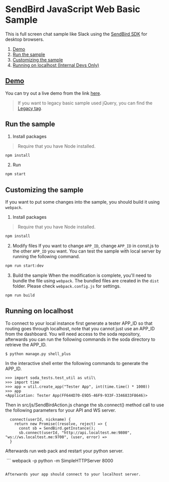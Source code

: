 # SendBird JavaScript Web Basic Sample
This is full screen chat sample like Slack using the [SendBird SDK](https://github.com/smilefam/SendBird-SDK-JavaScript) for desktop browsers.

1. [Demo](#demo)
1. [Run the sample](#run-the-sample)
1. [Customizing the sample](#customizing-the-sample)
1. [Running on localhost (Internal Devs Only)](#running-on-localhost)

## [Demo](https://sample.sendbird.com/basic)
You can try out a live demo from the link [here](https://sample.sendbird.com/basic).

> If you want to legacy basic sample used jQuery, you can find the [Legacy tag](https://github.com/smilefam/SendBird-JavaScript/tree/Legacy(WebBasic)).


## Run the sample
1. Install packages

> Require that you have Node installed.

```bash
npm install
```

2. Run

```bash
npm start
```

## Customizing the sample
If you want to put some changes into the sample, you should build it using `webpack`.

1. Install packages

> Require that you have Node installed.

```bash
npm install
```

2. Modify files
If you want to change `APP_ID`, change `APP_ID` in const.js to the other `APP_ID` you want.
You can test the sample with local server by running the following command.

```bash
npm run start:dev
```

3. Build the sample
When the modification is complete, you'll need to bundle the file using `webpack`. The bundled files are created in the `dist` folder.
Please check `webpack.config.js` for settings.

```bash
npm run build
```

## Running on localhost

To connect to your local instance first generate a tester APP_ID so that routing goes through localhost, note that you cannot just use an APP_ID from the dashboard. You will need access to the soda repository, afterwards you can run the following commands in the soda directory to retrieve the APP_ID.

```
$ python manage.py shell_plus
```

In the interactive shell enter the following commands to generate the APP_ID.

```
>>> import soda_tests.test_util as util\
>>> import time
>>> app = util.create_app("Tester App", int(time.time() * 1000))
>>> app
<Application: Tester App(FF644D70-E9D5-46F9-933F-3346833F8646)>

```

Then in src/js/SendBirdAction.js change the sb.connect() method call to use the following parameters for your API and WS server.

```
  connect(userId, nickname) {
    return new Promise((resolve, reject) => {
      const sb = SendBird.getInstance();
      sb.connect(userId, "http://api.localtest.me:9800", "ws://ws.localtest.me:9700", (user, error) =>
  }
```

Afterwards run web pack and restart your python server.

 ```
webpack -p
python -m SimpleHTTPServer 8000
```

Afterwards your app should connect to your localhost server.

